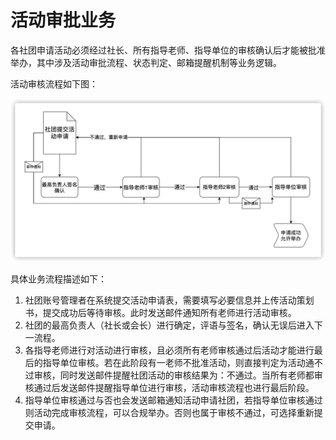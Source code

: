 # 活动审批业务

各社团申请活动必须经过社长、所有指导老师、指导单位的审核确认后才能被批准举办，其中涉及活动审批流程、状态判定、邮箱提醒机制等业务逻辑。

活动审核流程如下图：

![act_audit](image/act_audit.png)

具体业务流程描述如下：

1. 社团账号管理者在系统提交活动申请表，需要填写必要信息并上传活动策划书，提交成功后等待审核。此时发送邮件通知所有老师进行活动审核。
2. 社团的最高负责人（社长或会长）进行确定，评语与签名，确认无误后进入下一流程。
3. 各指导老师进行对活动进行审核，且必须所有老师审核通过后活动才能进行最后的指导单位审核。若在此阶段有一老师不批准活动，则直接判定为活动通不过审核，同时发送邮件提醒社团活动的审核结果为：不通过。当所有老师都审核通过后发送邮件提醒指导单位进行审核，活动审核流程也进行最后阶段。
4. 指导单位审核通过与否也会发送邮箱通知活动申请社团，若指导单位审核通过则活动完成审核流程，可以合规举办。否则也属于审核不通过，可选择重新提交申请。